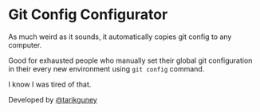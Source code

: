 # Git Config Configurator

As much weird as it sounds, it automatically copies git config to any computer.

Good for exhausted people who manually set their global git configuration in their every new environment using `git config` command.

I know I was tired of that. 

Developed by [@tarikguney](https://github.com/tarikguney)
